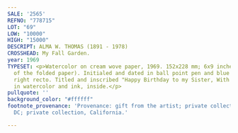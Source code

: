 ```yaml
---
SALE: '2565'
REFNO: "778715"
LOT: "69"
LOW: "10000"
HIGH: "15000"
DESCRIPT: ALMA W. THOMAS (1891 - 1978)
CROSSHEAD: My Fall Garden.
year: 1969
TYPESET: <p>Watercolor on cream wove paper, 1969. 152x228 mm; 6x9 inches (each side
  of the folded paper). Initialed and dated in ball point pen and blue ink, lower
  right recto. Titled and inscribed "Happy Birthday to my Sister, With Love, Alma"
  in watercolor and ink, inside.</p>
pullquote: ''
background_color: "#ffffff"
footnote_provenance: 'Provenance: gift from the artist; private collection, Washington,
  DC; private collection, California.'

---
```

